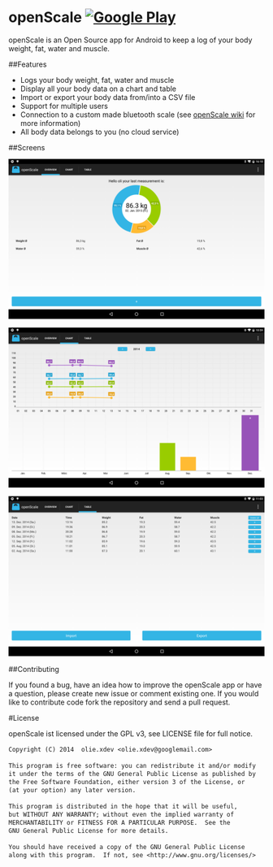 openScale [![Google Play](https://developer.android.com/images/brand/en_generic_rgb_wo_45.png)](https://play.google.com/store/apps/details?id=com.health.openscale)
=========

openScale is an Open Source app for Android to keep a log of your body weight, fat, water and muscle.

##Features

- Logs your body weight, fat, water and muscle
- Display all your body data on a chart and table
- Import or export your body data from/into a CSV file
- Support for multiple users
- Connection to a custom made bluetooth scale (see [openScale wiki](https://github.com/oliexdev/openScale/wiki) for more information)
- All body data belongs to you (no cloud service)

##Screens

![](doc/screens/screen_overview.png)

![](doc/screens/screen_graph.png)

![](doc/screens/screen_table.png)

##Contributing

If you found a bug, have an idea how to improve the openScale app or have a question, please create new issue or comment existing one. If you would like to contribute code fork the repository and send a pull request.

#License

openScale ist licensed under the GPL v3, see LICENSE file for full notice.

    Copyright (C) 2014  olie.xdev <olie.xdev@googlemail.com>
    
    This program is free software: you can redistribute it and/or modify
    it under the terms of the GNU General Public License as published by
    the Free Software Foundation, either version 3 of the License, or
    (at your option) any later version.

    This program is distributed in the hope that it will be useful,
    but WITHOUT ANY WARRANTY; without even the implied warranty of
    MERCHANTABILITY or FITNESS FOR A PARTICULAR PURPOSE.  See the
    GNU General Public License for more details.

    You should have received a copy of the GNU General Public License
    along with this program.  If not, see <http://www.gnu.org/licenses/>
